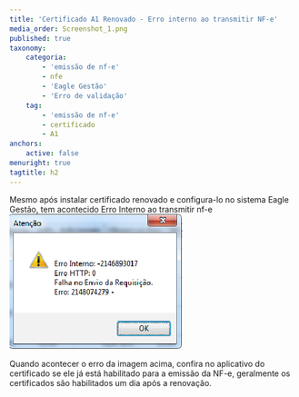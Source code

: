 ```yaml
---
title: 'Certificado A1 Renovado - Erro interno ao transmitir NF-e'
media_order: Screenshot_1.png
published: true
taxonomy:
    categoria:
        - 'emissão de nf-e'
        - nfe
        - 'Eagle Gestão'
        - 'Erro de validação'
    tag:
        - 'emissão de nf-e'
        - certificado
        - A1
anchors:
    active: false
menuright: true
tagtitle: h2
---
```


Mesmo após instalar certificado renovado e configura-lo no sistema Eagle Gestão, tem acontecido Erro Interno ao transmitir nf-e
![](Screenshot_1.png)

Quando acontecer o erro da imagem acima, confira no aplicativo do certificado se ele já está habilitado para a emissão da NF-e, geralmente os certificados são habilitados um dia após a renovação.